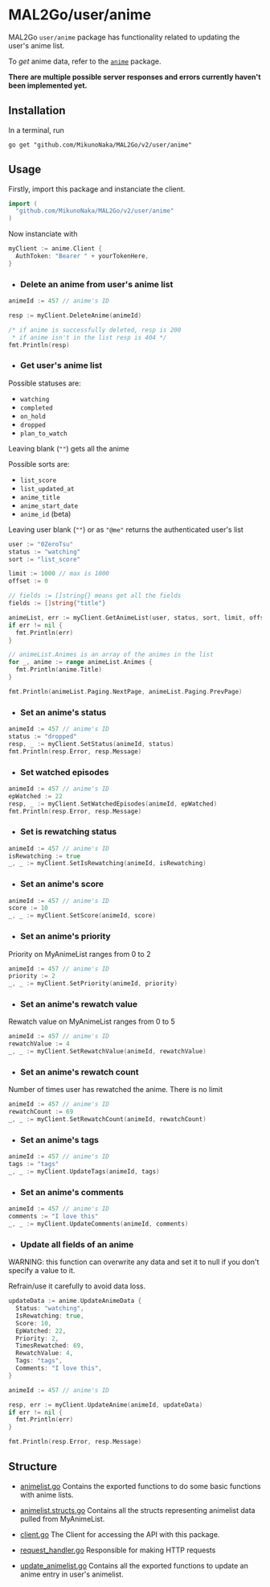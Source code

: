 # MAL2Go/user/anime
MAL2Go `user/anime` package has functionality related to updating the user's anime list.

To *get* anime data, refer to the [`anime`](../../anime) package.

**There are multiple possible server responses and errors currently haven't been implemented yet.**

## Installation
In a terminal, run
``` fish
go get "github.com/MikunoNaka/MAL2Go/v2/user/anime"
```

## Usage
Firstly, import this package and instanciate the client.
``` go
import (
  "github.com/MikunoNaka/MAL2Go/v2/user/anime"
)
```

Now instanciate with
``` go
myClient := anime.Client {
  AuthToken: "Bearer " + yourTokenHere,
}
```

- ### Delete an anime from user's anime list
``` go
animeId := 457 // anime's ID

resp := myClient.DeleteAnime(animeId)

/* if anime is successfully deleted, resp is 200
 * if anime isn't in the list resp is 404 */
fmt.Println(resp)
```

- ### Get user's anime list
Possible statuses are:
- `watching`
- `completed`
- `on_hold`
- `dropped`
- `plan_to_watch`

Leaving blank (`""`) gets all the anime

Possible sorts are:
- `list_score`
- `list_updated_at`
- `anime_title`
- `anime_start_date`
- `anime_id` (beta)

Leaving user blank (`""`) or as `"@me"` returns the authenticated user's list

``` go
user := "0ZeroTsu" 
status := "watching"
sort := "list_score"

limit := 1000 // max is 1000
offset := 0

// fields := []string{} means get all the fields
fields := []string{"title"}

animeList, err := myClient.GetAnimeList(user, status, sort, limit, offset, fields)
if err != nil {
  fmt.Println(err)
}

// animeList.Animes is an array of the animes in the list
for _, anime := range animeList.Animes {
  fmt.Println(anime.Title)
}

fmt.Println(animeList.Paging.NextPage, animeList.Paging.PrevPage)
```

- ### Set an anime's status
``` go
animeId := 457 // anime's ID
status := "dropped"
resp, _ := myClient.SetStatus(animeId, status)
fmt.Println(resp.Error, resp.Message)
```

- ### Set watched episodes
``` go
animeId := 457 // anime's ID
epWatched := 22
resp, _ := myClient.SetWatchedEpisodes(animeId, epWatched)
fmt.Println(resp.Error, resp.Message)
```

- ### Set is rewatching status
``` go
animeId := 457 // anime's ID
isRewatching := true
_, _ := myClient.SetIsRewatching(animeId, isRewatching)
```

- ### Set an anime's score
``` go
animeId := 457 // anime's ID
score := 10
_, _ := myClient.SetScore(animeId, score)
```

- ### Set an anime's priority
Priority on MyAnimeList ranges from 0 to 2
``` go
animeId := 457 // anime's ID
priority := 2
_, _ := myClient.SetPriority(animeId, priority)
```

- ### Set an anime's rewatch value
Rewatch value on MyAnimeList ranges from 0 to 5
``` go
animeId := 457 // anime's ID
rewatchValue := 4
_, _ := myClient.SetRewatchValue(animeId, rewatchValue)
```

- ### Set an anime's rewatch count
Number of times user has rewatched the anime. There is no limit
``` go
animeId := 457 // anime's ID
rewatchCount := 69
_, _ := myClient.SetRewatchCount(animeId, rewatchCount)
```

- ### Set an anime's tags
``` go
animeId := 457 // anime's ID
tags := "tags"
_, _ := myClient.UpdateTags(animeId, tags)
```

- ### Set an anime's comments
``` go
animeId := 457 // anime's ID
comments := "I love this"
_, _ := myClient.UpdateComments(animeId, comments)
```

- ### Update all fields of an anime
WARNING: this function can overwrite any data and set it to null 
if you don't specify a value to it.

Refrain/use it carefully to avoid data loss.

``` go
updateData := anime.UpdateAnimeData {
  Status: "watching",
  IsRewatching: true,
  Score: 10,
  EpWatched: 22,
  Priority: 2,
  TimesRewatched: 69,
  RewatchValue: 4,
  Tags: "tags",
  Comments: "I love this",
}

animeId := 457 // anime's ID

resp, err := myClient.UpdateAnime(animeId, updateData)
if err != nil {
  fmt.Println(err)
}

fmt.Println(resp.Error, resp.Message)
```

## Structure
- [animelist.go](animelist.go)
Contains the exported functions to do some basic functions with anime lists.

- [animelist.structs.go](animelist.structs.go)
Contains all the structs representing animelist data pulled from MyAnimeList.

- [client.go](client.go)
The Client for accessing the API with this package.

- [request_handler.go](request_handler.go)
Responsible for making HTTP requests

- [update_animelist.go](update_animelist.go)
Contains all the exported functions to update an anime entry in user's animelist.
